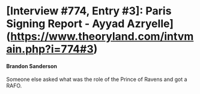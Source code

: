 # [Interview #774, Entry #3]: Paris Signing Report - Ayyad Azryelle](https://www.theoryland.com/intvmain.php?i=774#3)

#### Brandon Sanderson

Someone else asked what was the role of the Prince of Ravens and got a RAFO.

